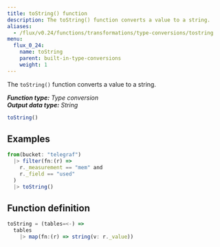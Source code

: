 ```yaml
---
title: toString() function
description: The toString() function converts a value to a string.
aliases:
  - /flux/v0.24/functions/transformations/type-conversions/tostring
menu:
  flux_0_24:
    name: toString
    parent: built-in-type-conversions
    weight: 1
---
```


The `toString()` function converts a value to a string.

_**Function type:** Type conversion_  
_**Output data type:** String_

```js
toString()
```

## Examples
```js
from(bucket: "telegraf")
  |> filter(fn:(r) =>
    r._measurement == "mem" and
    r._field == "used"
  )
  |> toString()
```

## Function definition
```js
toString = (tables=<-) =>
  tables
    |> map(fn:(r) => string(v: r._value))
```
